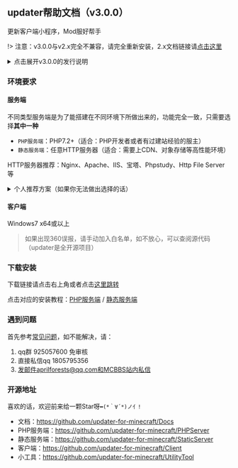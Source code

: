 ## updater帮助文档（v3.0.0）

更新客户端小程序，Mod服好帮手

!> 注意：v3.0.0与v2.x完全不兼容，请完全重新安装，2.x文档链接请[点击这里](历史版本文档.md)

<details>
<summary>点击展开v3.0.0的发行说明</summary>
不知不觉距离updater第一个版本发布已经过去5年了，感谢各位服主/用户/大佬们在这些日子里以来的支持和陪伴。一眨眼3.0.0版本也已经发布了，3.x可能是最后一个大版本，因为我也即将面临工作的压力，闲余时间越来越少。updater同时也是一个公益项目，所有相关源代码完全开源，欢迎各大开发者给项目提出问题，意见。
v3.0.0主要以重写/修复为主，之前v2.x使用json配置文件，但很多人都不熟悉json语法，很容易漏掉列表末尾的逗号，现在v3.0.0使用yaml格式配置文件，只要有过开服经验的人，都能轻易上手。

v3.0.0同样修复了v2.x遗留的兼容问题，有很多人向我反映，在自己的电脑上没问题，但是玩家电脑上各种报错。这个问题可能与pywebview依赖winform有关，现在v3.0.0使用electron框架构建，由c/c++驱动，不依赖.net，兼容性会好很多。

v3.0.0也移除了自身热升级功能，考虑到updater项目并不是一个更新特别频繁的项目，而加入热升级同时又会增加配置的复杂性和不稳定性，所以v3.0.0不再包含包含自身热升级的功能，这同时也会带来一些好处，比如启动速度提升，服务端文件变小，单文件易安装和配置等。

</details>

### 环境要求

<!-- tabs:start -->

#### **服务端**

不同类型服务端是为了能搭建在不同环境下所做出来的，功能完全一致，只需要选择**其中一种**

+ `PHP服务端`：PHP7.2+（适合：PHP开发者或者有过建站经验的服主）
+ `静态服务端`：任意HTTP服务器（适合：需要上CDN、对象存储等高性能环境）

HTTP服务器推荐：Nginx、Apache、IIS、宝塔、Phpstudy、Http File Server等

<details>
<summary>个人推荐方案（如果你无法做出选择的话）</summary>

`小型规模服务器`或者`朋友联机`的话使用php服务端和静态服务端都可以。如果有现成的宝塔等环境的话，建议选择php服务端，毕竟开箱即用，配置也特别方便！但如果你和我一样是个白嫖党的话，喜爱白嫖各种pages服务当做更新服务器，那可以使用静态服务端，好处是不花一分钱，速度还不错，缺点是部分服务不稳定，有时候会出现无法访问的情况。

`中大规模服务器`的话，推荐静态服务端，一是不用安装在vps上和mc服务端争抢宝贵的带宽（买过服务器的应该都知道带宽价格极其昂贵），二是下载速度有保证，像阿里和腾讯一般都是1000mbps的下行带宽，流量约1GB/0.5元，用多少算多少，也没有月末清理的规定，更新频率少的话，10块钱能用近大半年。如果你有国内备案的话，建议直接上CDN，流量费可以直接降低一半，1GB/0.25元，

`超大规模服务器`应该已经有适合自己的专业解决方案了，我在此就不献丑了。

</details>

#### **客户端**

Windows7 x64或以上

> 如果出现360误报，请手动加入白名单，如不放心，可以查阅源代码（updater是全开源项目）

<!-- tabs:end -->

### 下载安装

下载链接请点击右上角或者点击[这里跳转](下载地址.md)

点击对应的安装教程：[PHP服务端](PHP服务端安装.md ':target=_blank') / [静态服务端](静态服务端安装.md ':target=_blank')

### 遇到问题

首先参考[常见问题](FAQ.md ':target=_blank')，如不能解决，请：

1. qq群 925057600 免审核
2. 直接私信qq 1805795356
3. 发邮件aprilforests@qq.com和MCBBS站内私信

### 开源地址

喜欢的话，欢迎前来给一颗Star呀`━(*｀∀´*)ノ亻!`

+ 文档：https://github.com/updater-for-minecraft/Docs
+ PHP服务端：https://github.com/updater-for-minecraft/PHPServer
+ 静态服务端：https://github.com/updater-for-minecraft/StaticServer
+ 客户端：https://github.com/updater-for-minecraft/Client
+ 小工具：https://github.com/updater-for-minecraft/UtilityTool
